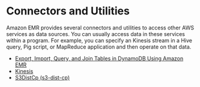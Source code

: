 # Connectors and Utilities<a name="emr-connectors"></a>

Amazon EMR provides several connectors and utilities to access other AWS services as data sources\. You can usually access data in these services within a program\. For example, you can specify an Kinesis stream in a Hive query, Pig script, or MapReduce application and then operate on that data\.


+ [Export, Import, Query, and Join Tables in DynamoDB Using Amazon EMR](EMRforDynamoDB.md)
+ [Kinesis](emr-kinesis.md)
+ [S3DistCp \(s3\-dist\-cp\)](UsingEMR_s3distcp.md)